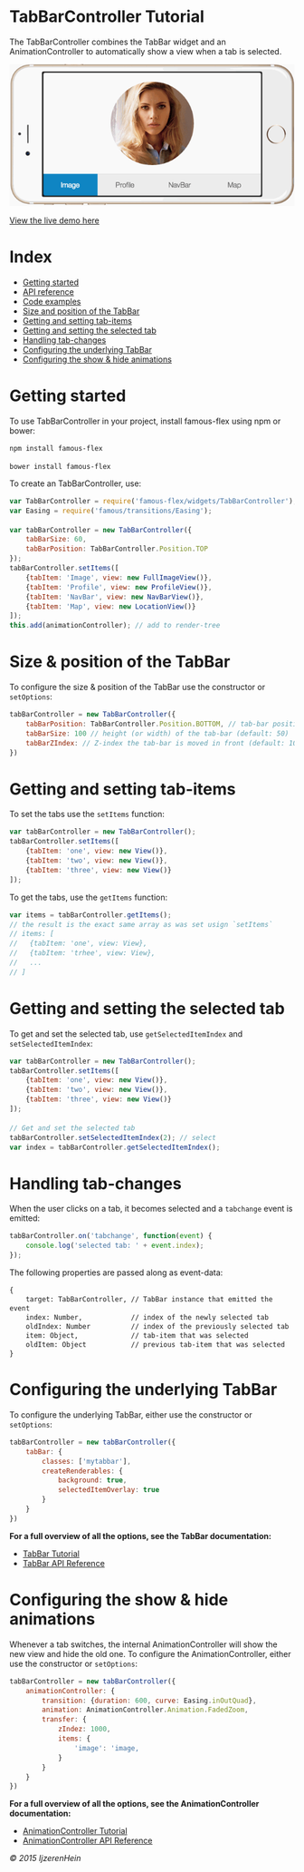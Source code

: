 TabBarController Tutorial
==========

The TabBarController combines the TabBar widget and an AnimationController to
automatically show a view when a tab is selected.

![Screenshot](../screenshot.gif)

[View the live demo here](https://rawgit.com/IjzerenHein/famous-flex-tabbarcontroller/master/dist/index.html)


# Index

- [Getting started](#getting-started)
- [API reference](https://github.com/IjzerenHein/famous-flex/blob/master/docs/widgets/TabBarController.md)
- [Code examples](../src/main.js)
- [Size and position of the TabBar](size-and-position-of-the-tabbar)
- [Getting and setting tab-items](#getting-and-setting-tab-items)
- [Getting and setting the selected tab](#getting-and-setting-the-selected-tab)
- [Handling tab-changes](#handling-tab-changes)
- [Configuring the underlying TabBar](#configuring-the-tabbar)
- [Configuring the show & hide animations](#configuring-the-show--hide-animations)


# Getting started

To use TabBarController in your project, install famous-flex using npm or bower:

    npm install famous-flex

    bower install famous-flex


To create an TabBarController, use:

```javascript
var TabBarController = require('famous-flex/widgets/TabBarController');
var Easing = require('famous/transitions/Easing');

var tabBarController = new TabBarController({
    tabBarSize: 60,
    tabBarPosition: TabBarController.Position.TOP
});
tabBarController.setItems([
    {tabItem: 'Image', view: new FullImageView()},
    {tabItem: 'Profile', view: new ProfileView()},
    {tabItem: 'NavBar', view: new NavBarView()},
    {tabItem: 'Map', view: new LocationView()}
]);
this.add(animationController); // add to render-tree
```


# Size & position of the TabBar

To configure the size & position of the TabBar use the constructor or `setOptions`:

```javascript
tabBarController = new TabBarController({
    tabBarPosition: TabBarController.Position.BOTTOM, // tab-bar position: `LEFT/RIGHT/BOTTOM/TOP` (default: `BOTTOM`)
    tabBarSize: 100 // height (or width) of the tab-bar (default: 50)
    tabBarZIndex: // Z-index the tab-bar is moved in front (default: 10)
})
```


# Getting and setting tab-items

To set the tabs use the `setItems` function:

```javascript
var tabBarController = new TabBarController();
tabBarController.setItems([
    {tabItem: 'one', view: new View()},
    {tabItem: 'two', view: new View()},
    {tabItem: 'three', view: new View()}
]);
```

To get the tabs, use the `getItems` function:

```javascript
var items = tabBarController.getItems();
// the result is the exact same array as was set usign `setItems`
// items: [
//   {tabItem: 'one', view: View},
//   {tabItem: 'trhee', view: View},
//   ...
// ]
```


# Getting and setting the selected tab

To get and set the selected tab, use `getSelectedItemIndex` and `setSelectedItemIndex`:

```javascript
var tabBarController = new TabBarController();
tabBarController.setItems([
    {tabItem: 'one', view: new View()},
    {tabItem: 'two', view: new View()},
    {tabItem: 'three', view: new View()}
]);

// Get and set the selected tab
tabBarController.setSelectedItemIndex(2); // select
var index = tabBarController.getSelectedItemIndex();
```


# Handling tab-changes

When the user clicks on a tab, it becomes selected and a `tabchange` event is emitted:

```javascript
tabBarController.on('tabchange', function(event) {
    console.log('selected tab: ' + event.index);
});
```
The following properties are passed along as event-data:

```
{
    target: TabBarController, // TabBar instance that emitted the event
    index: Number,            // index of the newly selected tab
    oldIndex: Number          // index of the previously selected tab
    item: Object,             // tab-item that was selected
    oldItem: Object           // previous tab-item that was selected
}
```


# Configuring the underlying TabBar

To configure the underlying TabBar, either use the constructor or `setOptions`:

```javascript
tabBarController = new tabBarController({
    tabBar: {
        classes: ['mytabbar'],
        createRenderables: {
            background: true,
            selectedItemOverlay: true
        }
    }
})
```

**For a full overview of all the options, see the TabBar documentation:**
- [TabBar Tutorial](https://github.com/IjzerenHein/famous-flex-tabbar/blob/master/tutorial/TabBar.md)
- [TabBar API Reference](https://github.com/IjzerenHein/famous-flex/blob/master/docs/widgets/TabBar.md)


# Configuring the show & hide animations

Whenever a tab switches, the internal AnimationController will show the new view and hide the old one.
To configure the AnimationController, either use the constructor or `setOptions`:

```javascript
tabBarController = new tabBarController({
    animationController: {
        transition: {duration: 600, curve: Easing.inOutQuad},
        animation: AnimationController.Animation.FadedZoom,
        transfer: {
            zIndez: 1000,
            items: {
                'image': 'image,
            }
        }
    }
})
```

**For a full overview of all the options, see the AnimationController documentation:**
- [AnimationController Tutorial](https://github.com/IjzerenHein/famous-flex-animationcontroller/blob/master/tutorial/AnimationController.md)
- [AnimationController API Reference](https://github.com/IjzerenHein/famous-flex/blob/master/docs/AnimationController.md)


*© 2015 IjzerenHein*
